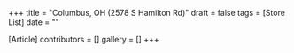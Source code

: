 +++
title = "Columbus, OH (2578 S Hamilton Rd)"
draft = false
tags = [Store List]
date = ""

[Article]
contributors = []
gallery = []
+++